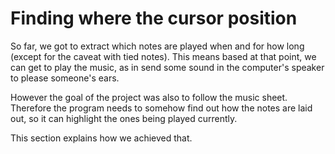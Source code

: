 # Finding where the cursor position

So far, we got to extract which notes are played when and for how long (except for the caveat with tied notes).
This means based at that point, we can get to play the music, as in send some sound in the computer's speaker
to please someone's ears.

However the goal of the project was also to follow the music sheet. Therefore the program needs to somehow find out
how the notes are laid out, so it can highlight the ones being played currently.

This section explains how we achieved that.
